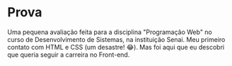 # Prova
Uma pequena avaliação feita para a disciplina "Programação Web" no curso de Desenvolvimento de Sistemas, na instituição Senai.
Meu primeiro contato com HTML e CSS (um desastre! 😂).
Mas foi aqui que eu descobri que queria seguir a carreira no Front-end.
